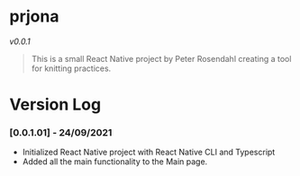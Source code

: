 # prjona

*v0.0.1*

>This is a small React Native project by Peter Rosendahl creating a tool for knitting practices.

# Version Log

### [0.0.1.01] - 24/09/2021
- Initialized React Native project with React Native CLI and Typescript
- Added all the main functionality to the Main page.